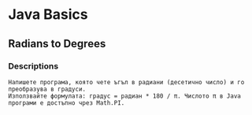 # Java Basics

## Radians to Degrees

### Descriptions

    Напишете програма, която чете ъгъл в радиани (десетично число) и го преобразува в градуси.
    Използвайте формулата: градус = радиан * 180 / π. Числото π в Java програми е достъпно чрез Math.PI.